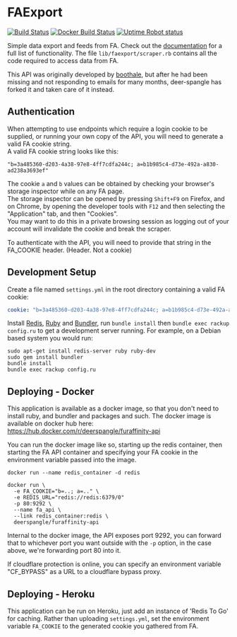 # FAExport

[![Build Status](https://travis-ci.org/Deer-Spangle/faexport.svg?branch=master)](https://travis-ci.org/Deer-Spangle/faexport)
[![Docker Build Status](https://img.shields.io/docker/cloud/build/deerspangle/furaffinity-api)](https://hub.docker.com/r/deerspangle/furaffinity-api)
[![Uptime Robot status](https://img.shields.io/uptimerobot/status/m784269615-b492eb3eab4a670e1cd8ab89)](http://faexport.spangle.org.uk)

Simple data export and feeds from FA.
Check out the [documentation](http://faexport.spangle.org.uk/docs) for a full list of functionality.
The file `lib/faexport/scraper.rb` contains all the code required to access data from FA.

This API was originally developed by [boothale](https://github.com/boothale/), but after he had been missing and not 
responding to emails for many months, deer-spangle has forked it and taken care of it instead.

## Authentication

When attempting to use endpoints which require a login cookie to be supplied, or running your own copy of the API, you will need to generate a valid FA cookie string.  
A valid FA cookie string looks like this:
```
"b=3a485360-d203-4a38-97e8-4ff7cdfa244c; a=b1b985c4-d73e-492a-a830-ad238a3693ef"
```
The cookie `a` and `b` values can be obtained by checking your browser's storage inspector while on any FA page.  
The storage inspector can be opened by pressing `Shift+F9` on Firefox, and on Chrome, by opening the developer tools with `F12` and then selecting the "Application" tab, and then "Cookies".  
You may want to do this in a private browsing session as logging out of your account will invalidate
the cookie and break the scraper.

To authenticate with the API, you will need to provide that string in the FA_COOKIE header. (Header. Not a cookie)


## Development Setup

Create a file named `settings.yml` in the root directory containing a valid FA cookie:

```yaml
cookie: "b=3a485360-d203-4a38-97e8-4ff7cdfa244c; a=b1b985c4-d73e-492a-a830-ad238a3693ef"
```

Install [Redis](http://redis.io/), [Ruby](https://www.ruby-lang.org/) and [Bundler](http://bundler.io/),
run `bundle install` then `bundle exec rackup config.ru` to get a development server running.
For example, on a Debian based system you would run:

```text
sudo apt-get install redis-server ruby ruby-dev
sudo gem install bundler
bundle install
bundle exec rackup config.ru
```


## Deploying - Docker

This application is available as a docker image, so that you don't need to install ruby, and bundler and packages and such.
The docker image is available on docker hub here:
https://hub.docker.com/r/deerspangle/furaffinity-api

You can run the docker image like so, starting up the redis container, then starting the FA API container and specifying your FA cookie in the environment variable passed into the image.
```shell script
docker run --name redis_container -d redis 

docker run \
  -e FA_COOKIE="b=..; a=.." \
  -e REDIS_URL="redis://redis:6379/0"
  -p 80:9292 \
  --name fa_api \
  --link redis_container:redis \
  deerspangle/furaffinity-api
```
Internal to the docker image, the API exposes port 9292, you can forward that to whichever port you want outside with the `-p` option, in the case above, we're forwarding port 80 into it.

If cloudflare protection is online, you can specify an environment variable "CF_BYPASS" as a URL to a cloudflare bypass proxy.

## Deploying - Heroku

This application can be run on Heroku, just add an instance of 'Redis To Go' for caching.
Rather than uploading `settings.yml`, set the environment variable `FA_COOKIE`
to the generated cookie you gathered from FA.
